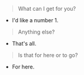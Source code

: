 > What can I get for you?

- I'd like a number 1.

> Anything else?

- That's all.

> Is that for here or to go?

- For here.
